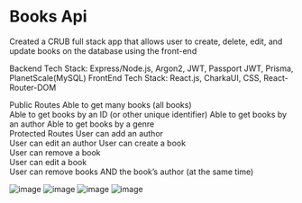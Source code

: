 # Books Api

Created a CRUB full stack app that allows user to create, delete, edit, and update books on the database using the front-end

Backend Tech Stack: Express/Node.js, Argon2, JWT, Passport JWT, Prisma, PlanetScale(MySQL)
FrontEnd Tech Stack: React.js, CharkaUI, CSS, React-Router-DOM

Public Routes
Able to get many books (all books)  
Able to get books by an ID (or other unique identifier) 
Able to get books by an author 
Able to get books by a genre  
Protected Routes
User can add an author  
User can edit an author 
User can create a book  
User can remove a book  
User can edit a book  
User can remove books AND the book’s author (at the same time)  


![image](https://user-images.githubusercontent.com/89353175/223881675-42cad1e0-5d13-4e94-9db4-a683dbda1006.png)
![image](https://user-images.githubusercontent.com/89353175/223881629-b61e1189-b0fa-494d-932a-d9c9678b95fe.png)
![image](https://user-images.githubusercontent.com/89353175/223881709-9b890493-28f8-4b7f-ae15-67e8d4a67a8b.png)
![image](https://user-images.githubusercontent.com/89353175/223881739-86f57675-57f2-4410-8cc0-6fc5c008b6d3.png)



